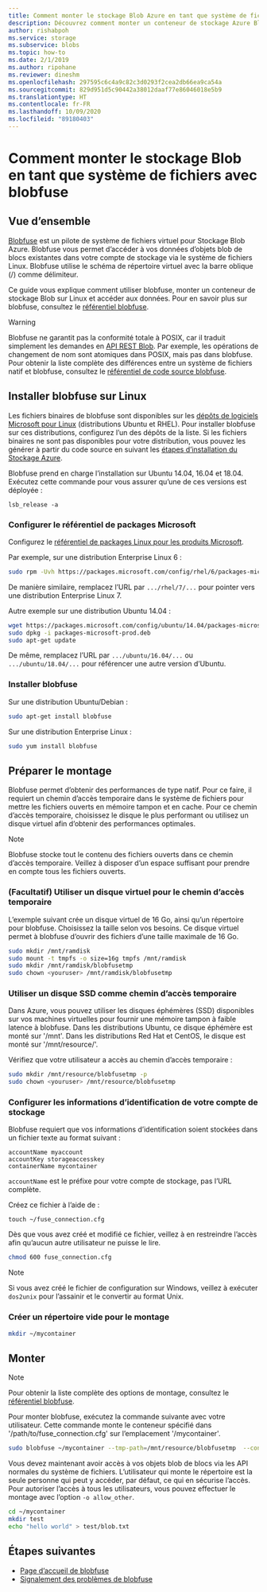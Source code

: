 ```yaml
---
title: Comment monter le stockage Blob Azure en tant que système de fichiers sur Linux | Microsoft Docs
description: Découvrez comment monter un conteneur de stockage Azure Blob avec blobfuse, un pilote de système de fichiers virtuel sur Linux.
author: rishabpoh
ms.service: storage
ms.subservice: blobs
ms.topic: how-to
ms.date: 2/1/2019
ms.author: ripohane
ms.reviewer: dineshm
ms.openlocfilehash: 297595c6c4a9c82c3d0293f2cea2db66ea9ca54a
ms.sourcegitcommit: 829d951d5c90442a38012daaf77e86046018e5b9
ms.translationtype: HT
ms.contentlocale: fr-FR
ms.lasthandoff: 10/09/2020
ms.locfileid: "89180403"
---
```

# <a name="how-to-mount-blob-storage-as-a-file-system-with-blobfuse"></a>Comment monter le stockage Blob en tant que système de fichiers avec blobfuse

## <a name="overview"></a>Vue d’ensemble
[Blobfuse](https://github.com/Azure/azure-storage-fuse) est un pilote de système de fichiers virtuel pour Stockage Blob Azure. Blobfuse vous permet d’accéder à vos données d’objets blob de blocs existantes dans votre compte de stockage via le système de fichiers Linux. Blobfuse utilise le schéma de répertoire virtuel avec la barre oblique (/) comme délimiteur.  

Ce guide vous explique comment utiliser blobfuse, monter un conteneur de stockage Blob sur Linux et accéder aux données. Pour en savoir plus sur blobfuse, consultez le [référentiel blobfuse](https://github.com/Azure/azure-storage-fuse).

> [!WARNING]
> Blobfuse ne garantit pas la conformité totale à POSIX, car il traduit simplement les demandes en [API REST Blob](https://docs.microsoft.com/rest/api/storageservices/blob-service-rest-api). Par exemple, les opérations de changement de nom sont atomiques dans POSIX, mais pas dans blobfuse.
> Pour obtenir la liste complète des différences entre un système de fichiers natif et blobfuse, consultez le [référentiel de code source blobfuse](https://github.com/azure/azure-storage-fuse).
> 

## <a name="install-blobfuse-on-linux"></a>Installer blobfuse sur Linux
Les fichiers binaires de blobfuse sont disponibles sur les [dépôts de logiciels Microsoft pour Linux](https://docs.microsoft.com/windows-server/administration/Linux-Package-Repository-for-Microsoft-Software) (distributions Ubuntu et RHEL). Pour installer blobfuse sur ces distributions, configurez l’un des dépôts de la liste. Si les fichiers binaires ne sont pas disponibles pour votre distribution, vous pouvez les générer à partir du code source en suivant les [étapes d’installation du Stockage Azure](https://github.com/Azure/azure-storage-fuse/wiki/1.-Installation#option-2---build-from-source).

Blobfuse prend en charge l’installation sur Ubuntu 14.04, 16.04 et 18.04. Exécutez cette commande pour vous assurer qu’une de ces versions est déployée :
```
lsb_release -a
```

### <a name="configure-the-microsoft-package-repository"></a>Configurer le référentiel de packages Microsoft
Configurez le [référentiel de packages Linux pour les produits Microsoft](https://docs.microsoft.com/windows-server/administration/Linux-Package-Repository-for-Microsoft-Software).

Par exemple, sur une distribution Enterprise Linux 6 :
```bash
sudo rpm -Uvh https://packages.microsoft.com/config/rhel/6/packages-microsoft-prod.rpm
```

De manière similaire, remplacez l’URL par `.../rhel/7/...` pour pointer vers une distribution Enterprise Linux 7.

Autre exemple sur une distribution Ubuntu 14.04 :
```bash
wget https://packages.microsoft.com/config/ubuntu/14.04/packages-microsoft-prod.deb
sudo dpkg -i packages-microsoft-prod.deb
sudo apt-get update
```

De même, remplacez l’URL par `.../ubuntu/16.04/...` ou `.../ubuntu/18.04/...` pour référencer une autre version d’Ubuntu.

### <a name="install-blobfuse"></a>Installer blobfuse

Sur une distribution Ubuntu/Debian :
```bash
sudo apt-get install blobfuse
```

Sur une distribution Enterprise Linux :
```bash    
sudo yum install blobfuse
```

## <a name="prepare-for-mounting"></a>Préparer le montage
Blobfuse permet d’obtenir des performances de type natif. Pour ce faire, il requiert un chemin d’accès temporaire dans le système de fichiers pour mettre les fichiers ouverts en mémoire tampon et en cache. Pour ce chemin d’accès temporaire, choisissez le disque le plus performant ou utilisez un disque virtuel afin d’obtenir des performances optimales. 

> [!NOTE]
> Blobfuse stocke tout le contenu des fichiers ouverts dans ce chemin d’accès temporaire. Veillez à disposer d’un espace suffisant pour prendre en compte tous les fichiers ouverts. 
> 

### <a name="optional-use-a-ramdisk-for-the-temporary-path"></a>(Facultatif) Utiliser un disque virtuel pour le chemin d’accès temporaire
L’exemple suivant crée un disque virtuel de 16 Go, ainsi qu’un répertoire pour blobfuse. Choisissez la taille selon vos besoins. Ce disque virtuel permet à blobfuse d’ouvrir des fichiers d’une taille maximale de 16 Go. 
```bash
sudo mkdir /mnt/ramdisk
sudo mount -t tmpfs -o size=16g tmpfs /mnt/ramdisk
sudo mkdir /mnt/ramdisk/blobfusetmp
sudo chown <youruser> /mnt/ramdisk/blobfusetmp
```

### <a name="use-an-ssd-as-a-temporary-path"></a>Utiliser un disque SSD comme chemin d’accès temporaire
Dans Azure, vous pouvez utiliser les disques éphémères (SSD) disponibles sur vos machines virtuelles pour fournir une mémoire tampon à faible latence à blobfuse. Dans les distributions Ubuntu, ce disque éphémère est monté sur '/mnt'. Dans les distributions Red Hat et CentOS, le disque est monté sur '/mnt/resource/'.

Vérifiez que votre utilisateur a accès au chemin d’accès temporaire :
```bash
sudo mkdir /mnt/resource/blobfusetmp -p
sudo chown <youruser> /mnt/resource/blobfusetmp
```

### <a name="configure-your-storage-account-credentials"></a>Configurer les informations d’identification de votre compte de stockage
Blobfuse requiert que vos informations d’identification soient stockées dans un fichier texte au format suivant : 

```
accountName myaccount
accountKey storageaccesskey
containerName mycontainer
```
`accountName` est le préfixe pour votre compte de stockage, pas l’URL complète.

Créez ce fichier à l’aide de :

```
touch ~/fuse_connection.cfg
```

Dès que vous avez créé et modifié ce fichier, veillez à en restreindre l’accès afin qu’aucun autre utilisateur ne puisse le lire.
```bash
chmod 600 fuse_connection.cfg
```

> [!NOTE]
> Si vous avez créé le fichier de configuration sur Windows, veillez à exécuter `dos2unix` pour l’assainir et le convertir au format Unix. 
>

### <a name="create-an-empty-directory-for-mounting"></a>Créer un répertoire vide pour le montage
```bash
mkdir ~/mycontainer
```

## <a name="mount"></a>Monter

> [!NOTE]
> Pour obtenir la liste complète des options de montage, consultez le [référentiel blobfuse](https://github.com/Azure/azure-storage-fuse#mount-options).  
> 

Pour monter blobfuse, exécutez la commande suivante avec votre utilisateur. Cette commande monte le conteneur spécifié dans '/path/to/fuse_connection.cfg' sur l’emplacement '/mycontainer'.

```bash
sudo blobfuse ~/mycontainer --tmp-path=/mnt/resource/blobfusetmp  --config-file=/path/to/fuse_connection.cfg -o attr_timeout=240 -o entry_timeout=240 -o negative_timeout=120
```

Vous devez maintenant avoir accès à vos objets blob de blocs via les API normales du système de fichiers. L’utilisateur qui monte le répertoire est la seule personne qui peut y accéder, par défaut, ce qui en sécurise l’accès. Pour autoriser l’accès à tous les utilisateurs, vous pouvez effectuer le montage avec l’option ```-o allow_other```. 

```bash
cd ~/mycontainer
mkdir test
echo "hello world" > test/blob.txt
```

## <a name="next-steps"></a>Étapes suivantes

* [Page d’accueil de blobfuse](https://github.com/Azure/azure-storage-fuse#blobfuse)
* [Signalement des problèmes de blobfuse](https://github.com/Azure/azure-storage-fuse/issues) 

